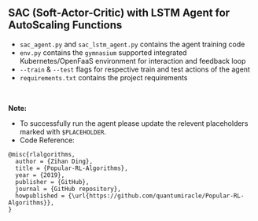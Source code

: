 ## SAC (Soft-Actor-Critic) with LSTM Agent for AutoScaling Functions
-   `sac_agent.py` and `sac_lstm_agent.py` contains the agent training code 
-   `env.py` contains the `gymnasium` supported integrated Kubernetes/OpenFaaS environment for interaction and feedback loop
-   `--train` & `--test` flags for respective train and test actions of the agent
-   `requirements.txt` contains the project requirements


<br>

__Note:__ <br>
-   To successfully run the agent please update the relevent placeholders marked with `$PLACEHOLDER`.
-   Code Reference: <br>
```
@misc{rlalgorithms,
  author = {Zihan Ding},
  title = {Popular-RL-Algorithms},
  year = {2019},
  publisher = {GitHub},
  journal = {GitHub repository},
  howpublished = {\url{https://github.com/quantumiracle/Popular-RL-Algorithms}},
}
```
